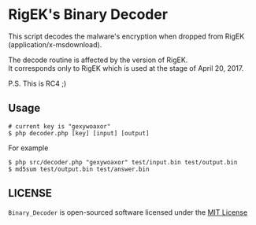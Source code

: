 # RigEK's Binary Decoder
This script decodes the malware's encryption when dropped from RigEK (application/x-msdownload).

The decode routine is affected by the version of RigEK.  
It corresponds only to RigEK which is used at the stage of April 20, 2017.

P.S.
This is RC4 ;)

## Usage
```
# current key is "gexywoaxor"
$ php decoder.php [key] [input] [output]
```

For example
```
$ php src/decoder.php "gexywoaxor" test/input.bin test/output.bin
$ md5sum test/output.bin test/answer.bin
```

## LICENSE
```Binary_Decoder``` is open-sourced software licensed under the [MIT License](LICENSE)
